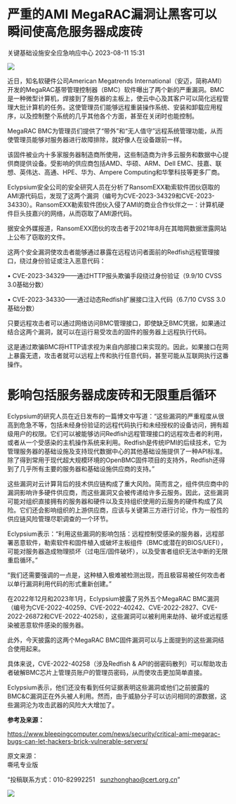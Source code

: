 #  严重的AMI MegaRAC漏洞让黑客可以瞬间使高危服务器成废砖   
 关键基础设施安全应急响应中心   2023-08-11 15:31  
  
![](https://mmbiz.qpic.cn/sz_mmbiz_jpg/iaz5iaQYxGogvkvFA9VMxmtRCp48S6j6MWGl5ulwJP6OcInVVJEDlCLH7my1AIokrtzEzrs6He1fPSZurSR6Pdiag/640?wx_fmt=jpeg "")  
  
近日，知名软硬件公司American Megatrends International（安迈，简称AMI）开发的MegaRAC基带管理控制器（BMC）软件曝出了两个新的严重漏洞。BMC是一种微型计算机，焊接到了服务器的主板上，使云中心及其客户可以简化远程管理大批计算机的任务。这使管理员们能够远程重装操作系统、安装和卸载应用程序，以及控制整个系统的几乎其他各个方面，甚至在关闭时也能控制。  
  
MegaRAC BMC为管理员们提供了“带外”和“无人值守”远程系统管理功能，从而使管理员能够对服务器进行故障排除，就好像人在设备跟前一样。  
  
该固件被业内十多家服务器制造商所使用，这些制造商为许多云服务和数据中心提供商提供设备。受影响的供应商包括AMD、华硕、ARM、Dell EMC、技嘉、联想、英伟达、高通、HPE、华为、Ampere Computing和华擎科技等更多厂商。  
  
Eclypsium安全公司的安全研究人员在分析了RansomEXX勒索软件团伙窃取的AMI源代码后，发现了这两个漏洞（编号为CVE-2023-34329和CVE-2023-34330）。RansomEXX勒索软件团伙入侵了AMI的商业合作伙伴之一：计算机硬件巨头技嘉兴的网络，从而窃取了AMI源代码。  
  
据安全外媒报道，RansomEXX团伙的攻击者于2021年8月在其暗网数据泄露网站上公布了窃取的文件。  
  
这两个安全漏洞使攻击者能够通过暴露在远程访问者面前的Redfish远程管理接口，绕过身份验证或注入恶意代码：  
  
• CVE-2023-34329——通过HTTP报头欺骗手段绕过身份验证（9.9/10 CVSS 3.0基础分数）  
  
• CVE-2023-34330——通过动态Redfish扩展接口注入代码（6.7/10 CVSS 3.0基础分数）  
  
只要远程攻击者可以通过网络访问BMC管理接口，即使缺乏BMC凭据，如果通过结合这两个漏洞，就可以在运行易受攻击的固件的服务器上远程执行代码。  
  
这是通过欺骗BMC将HTTP请求视为来自内部接口来实现的。因此，如果接口在网上暴露无遗，攻击者就可以远程上传和执行任意代码，甚至可能从互联网执行这番操作。  
# 影响包括服务器成废砖和无限重启循环  
  
Eclypsium的研究人员在近日发布的一篇博文中写道：“这些漏洞的严重程度从很高到危急不等，包括未经身份验证的远程代码执行和未经授权的设备访问，拥有超级用户的权限。它们可以被能够访问Redfish远程管理接口的远程攻击者的利用，或者从一个受感染的主机操作系统来利用。Redfish是传统IPMI的后续技术，它为管理服务器的基础设施及支持现代数据中心的其他基础设施提供了一种API标准。除了得到常用于现代超大规模环境的OpenBMC固件项目的支持外，Redfish还得到了几乎所有主要的服务器和基础设施供应商的支持。”  
  
这些漏洞对云计算背后的技术供应链构成了重大风险。简而言之，组件供应商中的漏洞影响许多硬件供应商，而这些漏洞又会被传递给许多云服务。因此，这些漏洞可能对组织直接拥有的服务器和硬件以及支持组织使用的云服务的硬件构成了风险。它们还会影响组织的上游供应商，应该与关键第三方进行讨论，作为一般性的供应链风险管理尽职调查的一个环节。  
  
Eclypsium表示：“利用这些漏洞的影响包括：远程控制受感染的服务器，远程部署恶意软件，勒索软件和固件植入或破坏主板组件（BMC或潜在的BIOS/UEFI），可能对服务器造成物理损坏（过电压/固件破坏），以及受害者组织无法中断的无限重启循环。”  
  
“我们还需要强调的一点是，这种植入极难被检测出现，而且极容易被任何攻击者以单行漏洞利用代码的形式重新创建。”  
  
在2022年12月和2023年1月，Eclypsium披露了另外五个MegaRAC BMC漏洞（编号为CVE-2022-40259、CVE-2022-40242、CVE-2022-2827、CVE-2022-26872和CVE-2022-40258），这些漏洞可以被利用来劫持、破坏或远程感染被恶意软件感染的服务器。  
  
此外，今天披露的这两个MegaRAC BMC固件漏洞可以与上面提到的这些漏洞结合使用起来。  
  
具体来说，CVE-2022-40258（涉及Redfish & API的弱密码散列）可以帮助攻击者破解BMC芯片上管理员账户的管理员密码，从而使攻击更加简单直接。  
  
Eclypsium表示，他们还没有看到任何证据表明这些漏洞或他们之前披露的BMC&C漏洞正在外头被人利用。然而，由于威胁分子可以访问相同的源数据，这些漏洞沦为攻击武器的风险大大增加了。  
  
**参考及来源：**  
  
https://www.bleepingcomputer.com/news/security/critical-ami-megarac-bugs-can-let-hackers-brick-vulnerable-servers/  
  
  
  
原文来源：  
嘶吼专业版  
  
“投稿联系方式：010-82992251   sunzhonghao@cert.org.cn”  
  
![](https://mmbiz.qpic.cn/sz_mmbiz_jpg/iaz5iaQYxGogucKMiatGyfBHlfj74r3CyPxEBrV0oOOuHICibgHwtoIGayOIcmJCIsAn02z2yibtfQylib07asMqYAEw/640?wx_fmt=jpeg&wxfrom=5&wx_lazy=1&wx_co=1 "")  
  
  
